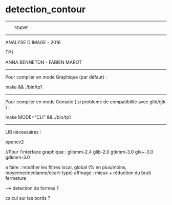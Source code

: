 # detection_contour

-----------------------
		README
-----------------------

ANALYSE D'IMAGE - 2016

TP1

ANNA BENNETON - FABIEN MAROT
______________________


Pour compiler en mode Graphique (par défaut) :

make && ./bin/tp1


------

Pour compiler en mode Console ( si probleme de compatibilité avec glib/gtk ) :

make MODE="CLI" && ./bin/tp1


______________________

LIB nécessaires :

opencv2

//Pour l'interface graphique :
glibmm-2.4
glib-2.0
gtkmm-3.0
gtk+-3.0
gdkmm-3.0


a faire :
 modifier les filtres local, global (% en plus/moins, moyenne/medianne/ecart-type)
 affinage : mieux + réduction du bruit
 fermeture

 --> detection de formes ?

 calcul sur les bords ?
 
